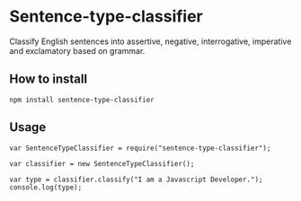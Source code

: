 # Sentence-type-classifier
Classify English sentences into assertive, negative, interrogative, imperative and exclamatory based on grammar.

## How to install
```
npm install sentence-type-classifier
```

## Usage
```
var SentenceTypeClassifier = require("sentence-type-classifier");

var classifier = new SentenceTypeClassifier();

var type = classifier.classify("I am a Javascript Developer.");
console.log(type);
```